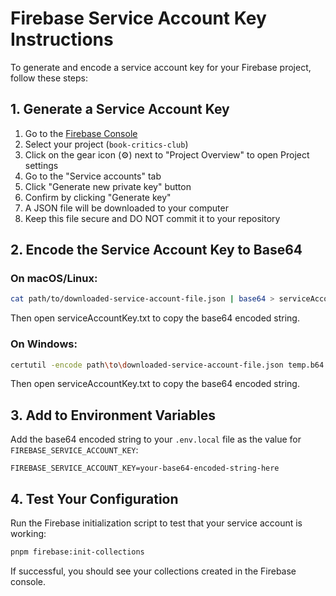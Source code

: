 # Firebase Service Account Key Instructions

To generate and encode a service account key for your Firebase project, follow these steps:

## 1. Generate a Service Account Key

1. Go to the [Firebase Console](https://console.firebase.google.com/)
2. Select your project (`book-critics-club`)
3. Click on the gear icon (⚙️) next to "Project Overview" to open Project settings
4. Go to the "Service accounts" tab
5. Click "Generate new private key" button
6. Confirm by clicking "Generate key"
7. A JSON file will be downloaded to your computer
8. Keep this file secure and DO NOT commit it to your repository

## 2. Encode the Service Account Key to Base64

### On macOS/Linux:

```bash
cat path/to/downloaded-service-account-file.json | base64 > serviceAccountKey.txt
```

Then open serviceAccountKey.txt to copy the base64 encoded string.

### On Windows:

```bash
certutil -encode path\to\downloaded-service-account-file.json temp.b64 && findstr /v /c:- temp.b64 > serviceAccountKey.txt && del temp.b64
```

Then open serviceAccountKey.txt to copy the base64 encoded string.

## 3. Add to Environment Variables

Add the base64 encoded string to your `.env.local` file as the value for `FIREBASE_SERVICE_ACCOUNT_KEY`:

```
FIREBASE_SERVICE_ACCOUNT_KEY=your-base64-encoded-string-here
```

## 4. Test Your Configuration

Run the Firebase initialization script to test that your service account is working:

```bash
pnpm firebase:init-collections
```

If successful, you should see your collections created in the Firebase console. 